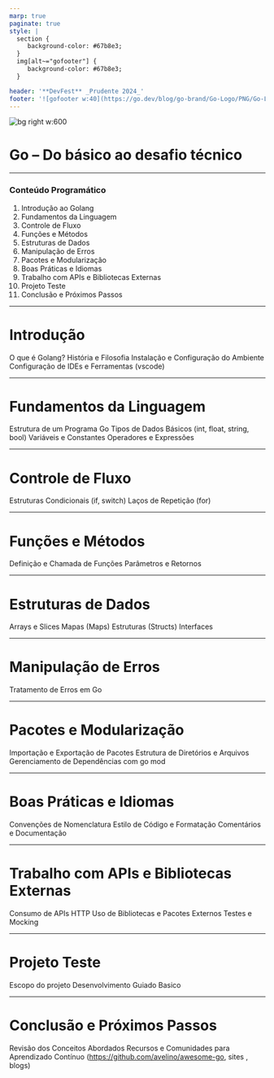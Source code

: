 ```yaml
---
marp: true
paginate: true
style: |
  section {
     background-color: #67b8e3;
  }
  img[alt~="gofooter"] {
     background-color: #67b8e3;
  }

header: '**DevFest** _Prudente 2024_'
footer: '![gofooter w:40](https://go.dev/blog/go-brand/Go-Logo/PNG/Go-Logo_White.png)'
---
```


<!-- _paginate: skip -->
![bg right w:600](https://raw.githubusercontent.com/egonelbre/gophers/63b1f5a9f334f9e23735c6e09ac003479ffe5df5/vector/adventure/hiking.svg)

# Go – Do básico ao desafio técnico

---
   
   ### Conteúdo Programático 

   1) Introdução ao Golang
   2) Fundamentos da Linguagem
   3) Controle de Fluxo
   4) Funções e Métodos
   5) Estruturas de Dados
   6) Manipulação de Erros
   7) Pacotes e Modularização
   8) Boas Práticas e Idiomas
   9) Trabalho com APIs e Bibliotecas Externas
   10) Projeto Teste
   11) Conclusão e Próximos Passos
   
---

# Introdução

O que é Golang?
História e Filosofia
Instalação e Configuração do Ambiente
Configuração de IDEs e Ferramentas (vscode)

---

# Fundamentos da Linguagem 

Estrutura de um Programa Go
Tipos de Dados Básicos (int, float, string, bool)
Variáveis e Constantes
Operadores e Expressões

---

# Controle de Fluxo 

Estruturas Condicionais (if, switch)
Laços de Repetição (for)

---
# Funções e Métodos 

   Definição e Chamada de Funções
   Parâmetros e Retornos

---

# Estruturas de Dados 

   Arrays e Slices
   Mapas (Maps)
   Estruturas (Structs)
   Interfaces

---
# Manipulação de Erros

   Tratamento de Erros em Go

---
# Pacotes e Modularização 

   Importação e Exportação de Pacotes
   Estrutura de Diretórios e Arquivos
   Gerenciamento de Dependências com go mod

---
# Boas Práticas e Idiomas 

   Convenções de Nomenclatura
   Estilo de Código e Formatação
   Comentários e Documentação

---
# Trabalho com APIs e Bibliotecas Externas 

   Consumo de APIs HTTP
   Uso de Bibliotecas e Pacotes Externos
   Testes e Mocking

--- 

# Projeto Teste 

   Escopo do projeto
   Desenvolvimento Guiado Basico

---
# Conclusão e Próximos Passos

   Revisão dos Conceitos Abordados
   Recursos e Comunidades para Aprendizado Contínuo (https://github.com/avelino/awesome-go, sites , blogs)